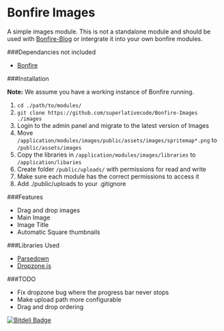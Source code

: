Bonfire Images
===============

A simple images module. This is not a standalone module and should be used with [Bonfire-Blog](https://github.com/superlativecode/Bonfire-Blog) or intergrate it into your own bonfire modules.

###Dependancies not included

*   [Bonfire](https://github.com/ci-bonfire/Bonfire)

###Installation

**Note:** We assume you have a working instance of Bonfire running.

1.  `cd ./path/to/modules/`
2.  `git clone https://github.com/superlativecode/Bonfire-Images ./images`
3.  Login to the admin panel and migrate to the latest version of Images
4.  Move `/application/modules/images/public/assets/images/spritemap*.png` to `/public/assets/images`
5.  Copy the libraries in `/application/modules/images/libraries` to `/application/libaries`
6.  Create folder `/public/uploads/` with permissions for read and write
7.  Make sure each module has the correct permissions to access it
8.  Add ./public/uploads to your .gitignore

###Features

*   Drag and drop images
*   Main Image
*   Image Title
*   Automatic Square thumbnails

###Libraries Used

*   [Parsedown](http://parsedown.org/)
*   [Dropzone.js](http://www.dropzonejs.com/)

###TODO

*   Fix dropzone bug where the progress bar never stops
*   Make upload path more configurable
*   Drag and drop ordering


[![Bitdeli Badge](https://d2weczhvl823v0.cloudfront.net/superlativecode/bonfire-images/trend.png)](https://bitdeli.com/free "Bitdeli Badge")

